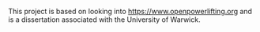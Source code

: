 This project is based on looking into https://www.openpowerlifting.org and is a dissertation associated with the University of Warwick.
